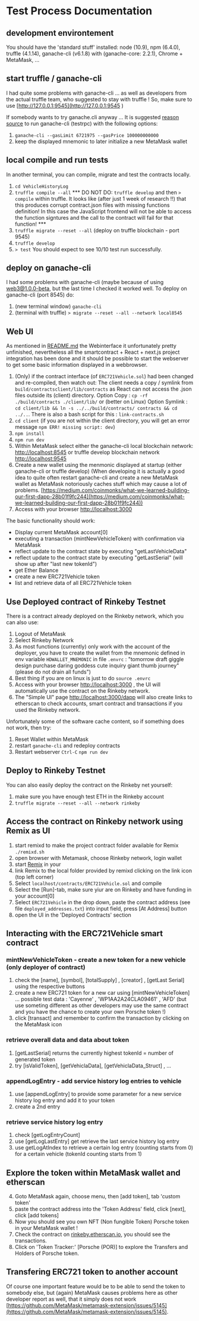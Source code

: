 # Test Process Documentation

## development environtement
You should have the 'standard stuff' installed: node (10.9), npm (6.4.0), truffle (4.1.14), ganache-cli (v6.1.8) with (ganache-core: 2.2.1), Chrome + MetaMask, ...

## start truffle / ganache-cli
I had quite some problems with ganache-cli ... as well as developers from the actual truffle team, who suggested to stay with truffle !
So, make sure to use [http://127.0.0.1:9545](http://127.0.0.1:9545 )

If somebody wants to try ganache.cli anyway ...
It is suggested [reason](https://github.com/trufflesuite/truffle/issues/660#issuecomment-343066784) [source](https://truffleframework.com/boxes/truffle-next) to run ganache-cli (testrpc) with the following options:
1. `ganache-cli --gasLimit 6721975 --gasPrice 100000000000`
2. keep the displayed mnemonic to later initialize a new MetaMask wallet

## local compile and run tests
In another terminal, you can compile, migrate and test the contracts locally.
1. `cd VehicleHistoryLog`
2. `truffle compile --all` *** 
DO NOT DO: `truffle develop` and then `> compile` within truffle. It looks like (after just 1 week of research !!) that this produces corrupt contract.json files with missing functions definition! In this case the JavaScript frontend will not be able to access the function signtures and the call to the contract will fail for that function! ***
3. `truffle migrate --reset --all` (deploy on truffle blockchain - port 9545)
4. `truffle develop`
5. `> test` You should expect to see 10/10 test run successfully.

## deploy on ganache-cli
I had some problems with ganache-cli (maybe because of using web3@1.0.0-beta, but the last time I checked it worked well. To deploy on ganache-cli (port 8545) do:
1. (new terminal window) `ganache-cli`
2. (terminal with truffle) `> migrate --reset --all --network local8545`

## Web UI
As mentioned in [README.md](../README.md) the Webinterface it unfortunately pretty unfinished, nevertheless all the smartcontract + React + next.js project integration has been done and it should be possible to start the webserver to get some basic information displayed in a webbrowser.
1. (Only) if the contract interface (of `ERC721Vehicle.sol`) had been changed and re-compiled, then watch out: The client needs a copy / symlink from `build/contractsclient/lib/contracts` as React can not access the .json files outside its (client) directory. Option Copy : `cp -rf ./build/contracts ./client/lib/` or (better on Linux) Option Symlink : `cd client/lib && ln -s ../../build/contracts/ contracts && cd ../..`. There is also a bash script for this : `link-contracts.sh`
2. `cd client` (if you are not within the client directory, you will get an error message `npm ERR! missing script: dev`)
3. `npm install`
4. `npm run dev`
5. Within MetaMask select either the ganache-cli local blockchain network: [http://localhost:8545](http://localhost:8545) or truffle develop blockchain network [http://localhost:9545](http://localhost:9545)
6. Create a new wallet using the menmonic displayed at startup (either ganache-cli or truffle develop)
(When developing it is actually a good idea to quite often restart ganache-cli and create a new MetaMask wallet as MetaMask notoriously caches stuff which may cause a lot of problems. [https://medium.com/coinmonks/what-we-learned-building-our-first-dapp-28b01f9fc244](https://medium.com/coinmonks/what-we-learned-building-our-first-dapp-28b01f9fc244))
7. Access with your browser [http://localhost:3000](http://localhost:3000)


The basic functionality should work:
- Display current MetaMask account[0]
- executing a transaction (mintNewVehicleToken) with confirmation via MetaMask
- reflect update to the contract state by executing "getLastVehicleData"
- reflect update to the contract state by executing "getLastSerial" (will show up after "last new tokenId")
- get Ether Balance
- create a new ERC721Vehicle token
- list and retrieve data of all ERC721Vehicle token

## Use Deployed contract of Rinkeby Testnet
There is a contract already deployed on the Rinkeby network, which you can also use:
1. Logout of MetaMask
2. Select Rinkeby Network
3. As most functions (currently) only work with the account of the deployer, you have to create the wallet from the mnemonic defined in env variable `HDWALLET_MNEMONIC` in file `.envrc` : "tomorrow draft giggle design purchase daring goddess cute inquiry giant thumb journey" (please do not drain all funds")
4. Best thing if you are on linux is just to do `source .envrc`
5. Access with your browser [http://localhost:3000](http://localhost:3000) , the UI will automatically use the contract on the Rinkeby network.
6. The "Simple UI" page [http://localhost:3000/dapp](http://localhost:3000/dapp) will also create links to etherscan to check accounts, smart contract and transactions if you used the Rinkeby network.

Unfortunately some of the software cache content, so if something does not work, then try:
1. Reset Wallet within MetaMask
2. restart `ganache-cli` and redeploy contracts
3. Restart webserver `Ctrl-C` `npm run dev`

## Deploy to Rinkeby Testnet
You can also easily deploy the contract on the Rinkeby net yourself:
1. make sure you have enough test ETH in the Rinkeby account
2. `truffle migrate --reset --all --network rinkeby`

## Access the contract on Rinkeby network using Remix as UI

1. start remixd to make the project contract folder available for Remix `./remixd.sh`
2. open browser with Metamask, choose Rinkeby network, login wallet
3. start [Remix](https://remix.ethereum.org) in your 
4. link Remix to the local folder provided by remixd clicking on the link icon (top left corner)
5. Select `localhost/contracts/ERC721Vehicle.sol` and compile
6. Select the [Run]-tab, make sure yiur are on Rinkeby and have funding in your account[0]
7. Select `ERC721Vehicle` in the drop down, paste the contract address (see file `deployed_addresses.txt`) into input field, press [At Address] button
8. open the UI in the 'Deployed Contracts' section

## Interacting with the ERC721Vehicle smart contract

### mintNewVehicleToken - create a new token for a new vehicle (only deployer of contract)

1. check the [name], [symbol], [totalSupply] , [creator] , [getLast Serial] using the respective buttons
2. create a new ERC721 token for a new car using [mintNewVehicleToken] ... possible test data : 'Cayenne' , 'WP1AA2A24CLA09461' , 'AFD' (but use someting different as other developers may use the same contract and you have the chance to create your own Porsche token !)
3. click [transact] and remember to confirm the transaction by clicking on the MetaMask icon

### retrieve overall data and data about token

1. [getLastSerial] returns the currently highest tokenId = number of generated token
1. try [isValidToken], [getVehiclaData], [getVehiclaData_Struct] , ...


### appendLogEntry - add service history log entries to vehicle

1. use [appendLogEntry] to provide some parameter for a new service history log entry and add it to your token
2. create a 2nd entry

### retrieve service history log entry

1. check [getLogEntryCount]
1. use [getLogLastEntry] get retrieve the last service history log entry
2. use getLogAtIndex to retrieve a certain log entry (counting starts from 0) for a certain vehicle (tokenId counting starts from 1)

## Explore the token within MetaMask wallet and etherscan

4. Goto MetaMask again, choose menu, then [add token], tab 'custom token'
5. paste the contract address into the 'Token Address' field, click [next], click [add tokens]
6. Now you should see you own NFT (Non fungible Token) Porsche token in your MetaMask wallet !
7. Check the contract on [rinkeby.etherscan.io](https://rinkeby.etherscan.io), you should see the transactions.
8. Click on 'Token Tracker:' [Porsche (POR)] to explore the Transfers and Holders of Porsche token.

## Transfering ERC721 token to another account
Of course one important feature would be to be able to send the token to somebody else, but (again) MetaMask causes problems here as other developer report as well, that it simply does not work [https://github.com/MetaMask/metamask-extension/issues/5145](https://github.com/MetaMask/metamask-extension/issues/5145).







